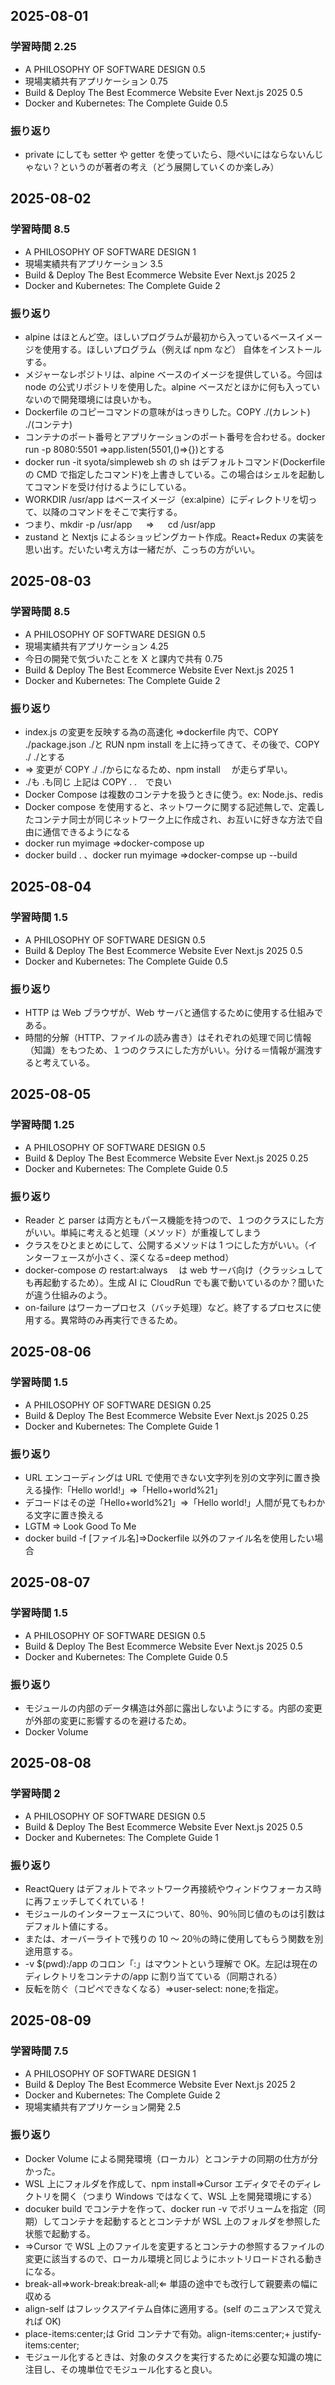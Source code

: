 ## 2025-08-01

### 学習時間 2.25

- A PHILOSOPHY OF SOFTWARE DESIGN 0.5
- 現場実績共有アプリケーション 0.75
- Build & Deploy The Best Ecommerce Website Ever Next.js 2025 0.5
- Docker and Kubernetes: The Complete Guide 0.5

### 振り返り

- private にしても setter や getter を使っていたら、隠ぺいにはならないんじゃない？というのが著者の考え（どう展開していくのか楽しみ）

## 2025-08-02

### 学習時間 8.5

- A PHILOSOPHY OF SOFTWARE DESIGN 1
- 現場実績共有アプリケーション 3.5
- Build & Deploy The Best Ecommerce Website Ever Next.js 2025 2
- Docker and Kubernetes: The Complete Guide 2

### 振り返り

- alpine はほとんど空。ほしいプログラムが最初から入っているベースイメージを使用する。ほしいプログラム（例えば npm など） 自体をインストールする。
- メジャーなレポジトリは、alpine ベースのイメージを提供している。今回は node の公式リポジトリを使用した。alpine ベースだとほかに何も入っていないので開発環境には良いかも。
- Dockerfile のコピーコマンドの意味がはっきりした。COPY ./(カレント) ./(コンテナ)
- コンテナのポート番号とアプリケーションのポート番号を合わせる。docker run -p 8080:5501 ⇒app.listen(5501,()=>{})とする
- docker run -it syota/simpleweb sh の sh はデフォルトコマンド(Dockerfile の CMD で指定したコマンド)を上書きしている。この場合はシェルを起動してコマンドを受け付けるようにしている。
- WORKDIR /usr/app はベースイメージ（ex:alpine）にディレクトリを切って、以降のコマンドをそこで実行する。
- つまり、mkdir -p /usr/app 　 ⇒ 　 cd /usr/app
- zustand と Nextjs によるショッピングカート作成。React+Redux の実装を思い出す。だいたい考え方は一緒だが、こっちの方がいい。

## 2025-08-03

### 学習時間 8.5

- A PHILOSOPHY OF SOFTWARE DESIGN 0.5
- 現場実績共有アプリケーション 4.25
- 今日の開発で気づいたことを X と課内で共有 0.75
- Build & Deploy The Best Ecommerce Website Ever Next.js 2025 1
- Docker and Kubernetes: The Complete Guide 2

### 振り返り

- index.js の変更を反映する為の高速化 ⇒dockerfile 内で、COPY ./package.json ./と RUN npm install を上に持ってきて、その後で、COPY ./ ./とする
- ⇒ 変更が COPY ./ ./からになるため、npm install 　が走らず早い。
- ./も .も同じ 上記は COPY . .　で良い
- Docker Compose は複数のコンテナを扱うときに使う。ex: Node.js、redis
- Docker compose を使用すると、ネットワークに関する記述無しで、定義したコンテナ同士が同じネットワーク上に作成され、お互いに好きな方法で自由に通信できるようになる
- docker run myimage ⇒docker-compose up
- docker build . 、docker run myimage ⇒docker-compse up --build

## 2025-08-04

### 学習時間 1.5

- A PHILOSOPHY OF SOFTWARE DESIGN 0.5
- Build & Deploy The Best Ecommerce Website Ever Next.js 2025 0.5
- Docker and Kubernetes: The Complete Guide 0.5

### 振り返り

- HTTP は Web ブラウザが、Web サーバと通信するために使用する仕組みである。
- 時間的分解（HTTP、ファイルの読み書き）はそれぞれの処理で同じ情報（知識）をもつため、１つのクラスにした方がいい。分ける＝情報が漏洩すると考えている。

## 2025-08-05

### 学習時間 1.25

- A PHILOSOPHY OF SOFTWARE DESIGN 0.5
- Build & Deploy The Best Ecommerce Website Ever Next.js 2025 0.25
- Docker and Kubernetes: The Complete Guide 0.5

### 振り返り

- Reader と parser は両方ともパース機能を持つので、１つのクラスにした方がいい。単純に考えると処理（メソッド）が重複してしまう
- クラスをひとまとめにして、公開するメソッドは 1 つにした方がいい。（インターフェースが小さく、深くなる=deep method）
- docker-compose の restart:always 　は web サーバ向け（クラッシュしても再起動するため）。生成 AI に CloudRun でも裏で動いているのか？聞いたが違う仕組みのよう。
- on-failure はワーカープロセス（バッチ処理）など。終了するプロセスに使用する。異常時のみ再実行できるため。

## 2025-08-06

### 学習時間 1.5

- A PHILOSOPHY OF SOFTWARE DESIGN 0.25
- Build & Deploy The Best Ecommerce Website Ever Next.js 2025 0.25
- Docker and Kubernetes: The Complete Guide 1

### 振り返り

- URL エンコーディングは URL で使用できない文字列を別の文字列に置き換える操作:「Hello world!」⇒「Hello+world%21」
- デコードはその逆「Hello+world%21」⇒「Hello world!」人間が見てもわかる文字に置き換える
- LGTM ⇒ Look Good To Me
- docker build -f [ファイル名]⇒Dockerfile 以外のファイル名を使用したい場合

## 2025-08-07

### 学習時間 1.5

- A PHILOSOPHY OF SOFTWARE DESIGN 0.5
- Build & Deploy The Best Ecommerce Website Ever Next.js 2025 0.5
- Docker and Kubernetes: The Complete Guide 0.5

### 振り返り

- モジュールの内部のデータ構造は外部に露出しないようにする。内部の変更が外部の変更に影響するのを避けるため。
- Docker Volume

## 2025-08-08

### 学習時間 2

- A PHILOSOPHY OF SOFTWARE DESIGN 0.5
- Build & Deploy The Best Ecommerce Website Ever Next.js 2025 0.5
- Docker and Kubernetes: The Complete Guide 1

### 振り返り

- ReactQuery はデフォルトでネットワーク再接続やウィンドウフォーカス時に再フェッチしてくれている！
- モジュールのインターフェースについて、80％、90％同じ値のものは引数はデフォルト値にする。
- または、オーバーライトで残りの 10 ～ 20％の時に使用してもらう関数を別途用意する。
- -v $(pwd):/app のコロン「:」はマウントという理解で OK。左記は現在のディレクトリをコンテナの/app に割り当てている（同期される）
- 反転を防ぐ（コピペできなくなる）⇒user-select: none;を指定。

## 2025-08-09

### 学習時間 7.5

- A PHILOSOPHY OF SOFTWARE DESIGN 1
- Build & Deploy The Best Ecommerce Website Ever Next.js 2025 2
- Docker and Kubernetes: The Complete Guide 2
- 現場実績共有アプリケーション開発 2.5

### 振り返り

- Docker Volume による開発環境（ローカル）とコンテナの同期の仕方が分かった。
- WSL 上にフォルダを作成して、npm install⇒Cursor エディタでそのディレクトリを開く（つまり Windows ではなくて、WSL 上を開発環境にする）
- docuker build でコンテナを作って、docker run -v でボリュームを指定（同期）してコンテナを起動するととコンテナが WSL 上のフォルダを参照した状態で起動する。
- ⇒Cursor で WSL 上のファイルを変更するとコンテナの参照するファイルの変更に該当するので、ローカル環境と同じようにホットリロードされる動きになる。
- break-all⇒work-break:break-all;⇐ 単語の途中でも改行して親要素の幅に収める
- align-self はフレックスアイテム自体に適用する。(self のニュアンスで覚えれば OK)
- place-items:center;は Grid コンテナで有効。align-items:center;+ justify-items:center;
- モジュール化するときは、対象のタスクを実行するために必要な知識の塊に注目し、その塊単位でモジュール化すると良い。
